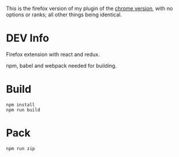 This is the firefox version of my plugin of the [chrome version](https://github.com/IronCore864/amazon-eu-price-compare), with no options or ranks; all other things being identical.

# DEV Info

Firefox extension with react and redux.

npm, babel and webpack needed for building.

# Build

```
npm install
npm run build
```

# Pack

`npm run zip`
